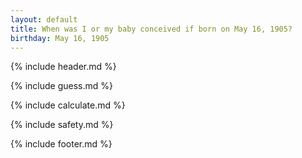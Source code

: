 ```yaml
---
layout: default
title: When was I or my baby conceived if born on May 16, 1905?
birthday: May 16, 1905
---
```


{% include header.md %}

{% include guess.md %}

{% include calculate.md %}

{% include safety.md %}

{% include footer.md %}



